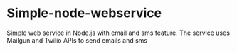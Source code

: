 # Simple-node-webservice
Simple web service in Node.js with email and sms feature.
The service uses Mailgun and Twilio APIs to send emails and sms
